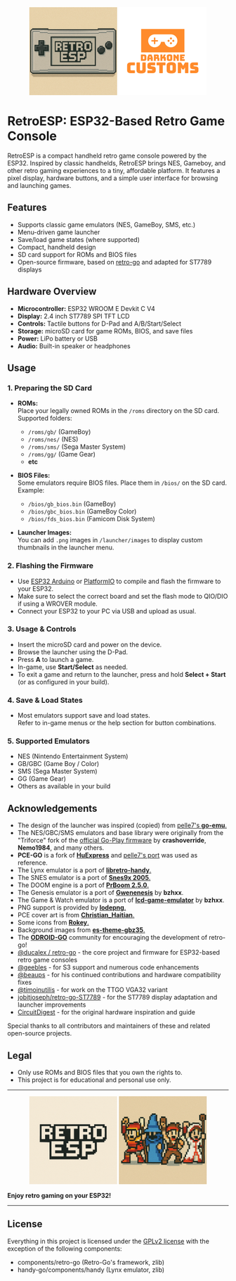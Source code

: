 <div align=center>
  <img src="https://github.com/Darkone83/RetroESP/blob/main/images/Logo.png" width=200 height=200> <img src="https://github.com/Darkone83/RetroESP/blob/main/images/DC%20logo.png">
</div>

# RetroESP: ESP32-Based Retro Game Console

RetroESP is a compact handheld retro game console powered by the ESP32. Inspired by classic handhelds, RetroESP brings NES, Gameboy, and other retro gaming experiences to a tiny, affordable platform. It features a pixel display, hardware buttons, and a simple user interface for browsing and launching games.

## Features

- Supports classic game emulators (NES, GameBoy, SMS, etc.)
- Menu-driven game launcher
- Save/load game states (where supported)
- Compact, handheld design
- SD card support for ROMs and BIOS files
- Open-source firmware, based on [retro-go](https://github.com/ducalex/retro-go) and adapted for ST7789 displays

## Hardware Overview

- **Microcontroller:** ESP32 WROOM E Devkit C V4
- **Display:** 2.4 inch ST7789 SPI TFT LCD
- **Controls:** Tactile buttons for D-Pad and A/B/Start/Select
- **Storage:** microSD card for game ROMs, BIOS, and save files
- **Power:** LiPo battery or USB
- **Audio:** Built-in speaker or headphones

## Usage

### 1. Preparing the SD Card

- **ROMs:**  
  Place your legally owned ROMs in the `/roms` directory on the SD card.  
  Supported folders:  
    - `/roms/gb/` (GameBoy)
    - `/roms/nes/` (NES)
    - `/roms/sms/` (Sega Master System)
    - `/roms/gg/` (Game Gear)
    - **etc**

- **BIOS Files:**  
  Some emulators require BIOS files. Place them in `/bios/` on the SD card.  
  Example:
    - `/bios/gb_bios.bin` (GameBoy)
    - `/bios/gbc_bios.bin` (GameBoy Color)
    - `/bios/fds_bios.bin` (Famicom Disk System)

- **Launcher Images:**  
  You can add `.png` images in `/launcher/images` to display custom thumbnails in the launcher menu.

### 2. Flashing the Firmware

- Use [ESP32 Arduino](https://docs.espressif.com/projects/arduino-esp32/en/latest/installing.html) or [PlatformIO](https://platformio.org/) to compile and flash the firmware to your ESP32.
- Make sure to select the correct board and set the flash mode to QIO/DIO if using a WROVER module.
- Connect your ESP32 to your PC via USB and upload as usual.

### 3. Usage & Controls

- Insert the microSD card and power on the device.
- Browse the launcher using the D-Pad.
- Press **A** to launch a game.
- In-game, use **Start/Select** as needed.
- To exit a game and return to the launcher, press and hold **Select + Start** (or as configured in your build).

### 4. Save & Load States

- Most emulators support save and load states.  
  Refer to in-game menus or the help section for button combinations.

### 5. Supported Emulators

- NES (Nintendo Entertainment System)
- GB/GBC (Game Boy / Color)
- SMS (Sega Master System)
- GG (Game Gear)
- Others as available in your build

## Acknowledgements

- The design of the launcher was inspired (copied) from <a href="https://github.com/pelle7/odroid-go-emu-launcher">pelle7's **go-emu**.</a>
- The NES/GBC/SMS emulators and base library were originally from the "Triforce" fork of the <a href="https://github.com/othercrashoverride/go-play">official Go-Play firmware</a> by **crashoverride**, **Nemo1984**, and many others.
- **PCE-GO** is a fork of <a href="https://github.com/kallisti5/huexpress">**HuExpress**</a> and <a href="https://github.com/pelle7/odroid-go-pcengine-huexpress/">pelle7's port</a> was used as reference.
- The Lynx emulator is a port of <a href="https://github.com/libretro/libretro-handy">**libretro-handy**.</a>
- The SNES emulator is a port of <a href="https://github.com/libretro/snes9x2005">**Snes9x 2005**.</a>
- The DOOM engine is a port of <a href="https://prboom.sourceforge.net/">**PrBoom 2.5.0**.</a>
- The Genesis emulator is a port of <a href="https://github.com/bzhxx/gwenesis/">**Gwenenesis**</a> by **bzhxx**.
- The Game & Watch emulator is a port of <a href="https://github.com/bzhxx/lcd-game-emulator">**lcd-game-emulator**</a> by **bzhxx**.
- PNG support is provided by <a href="https://github.com/lvandeve/lodepng/">**lodepng**.</a>
- PCE cover art is from <a href="https://github.com/christianhaitian">**Christian_Haitian**.</a>
- Some icons from <a href="https://iconarchive.com/show/seed-icons-by-rokey.html">**Rokey**.</a>
- Background images from <a href="https://github.com/rxbrad/es-theme-gbz35">**es-theme-gbz35**.</a>
- The <a href="https://forum.odroid.com/viewtopic.php?f=159&t=37599">**ODROID-GO**</a> community for encouraging the development of retro-go!
- [@ducalex / retro-go](https://github.com/ducalex/retro-go) - the core project and firmware for ESP32-based retro game consoles  
- [@geebles](https://github.com/geebles/retro-go) - for S3 support and numerous code enhancements  
- [@beaups](https://github.com/beaups/retro-go) - for his continued contributions and hardware compatibility fixes  
- [@timoinutilis](https://github.com/timoinutilis/retro-go) - for work on the TTGO VGA32 variant  
- [jobitjoseph/retro-go-ST7789](https://github.com/jobitjoseph/retro-go-ST7789) - for the ST7789 display adaptation and launcher improvements  
- [CircuitDigest](https://circuitdigest.com/microcontroller-projects/esp32-based-retro-game-console) - for the original hardware inspiration and guide  

Special thanks to all contributors and maintainers of these and related open-source projects.

## Legal

- Only use ROMs and BIOS files that you own the rights to.
- This project is for educational and personal use only.

---

<div align=center>
  <img src="https://github.com/Darkone83/RetroESP/blob/main/images/logo2.png" height=200 width=200> <img src="https://github.com/Darkone83/RetroESP/blob/main/images/Victory.png" width=200 height=200">
</div>

**Enjoy retro gaming on your ESP32!**

---

## License

Everything in this project is licensed under the <a href="https://github.com/jobitjoseph/retro-go-ST7789/blob/master/COPYING">GPLv2 license</a> with the exception of the following components:

- components/retro-go (Retro-Go's framework, zlib)
- handy-go/components/handy (Lynx emulator, zlib)
